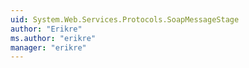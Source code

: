 ```yaml
---
uid: System.Web.Services.Protocols.SoapMessageStage
author: "Erikre"
ms.author: "erikre"
manager: "erikre"
---
```

